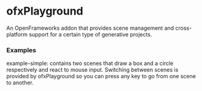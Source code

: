 # ofxPlayground

An OpenFrameworks addon that provides scene management and cross-platform support for a certain type of generative projects.


### Examples

example-simple: contains two scenes that draw a box and a circle respectively and react to mouse input. Switching between scenes is provided by ofxPlayground so you can press any key to go from one scene to another.


